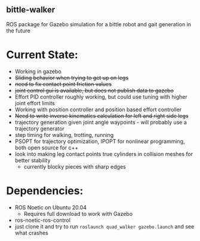 ## bittle-walker
ROS package for Gazebo simulation for a bittle robot and gait generation in the future

# Current State:
- Working in gazebo
- ~~Sliding behavior when trying to get up on legs~~
- ~~need to fix contact point friction values~~
- ~~joint control gui is available, but does not publish data to gazebo~~
- Effort PID controller roughly working, but could use tuning with higher joint effort limits
- Working with position controller and position based effort controller
- ~~Need to write inverse kinematics calculation for left and right side legs~~
- trajectory generation given joint angle waypoints - will probably use a trajectory generator
- step timing for walking, trotting, running
- PSOPT for trajectory optimization, IPOPT for nonlinear programming, both open source for c++
- look into making leg contact points true cylinders in collision meshes for better stability
  - currently blocky pieces with sharp edges

# Dependencies:
- ROS Noetic on Ubuntu 20.04
  - Requires full download to work with Gazebo
- ros-noetic-ros-control
- just clone it and try to run `roslaunch quad_walker gazebo.launch` and see what crashes
